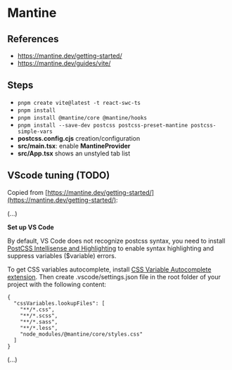 # Mantine

## References

- https://mantine.dev/getting-started/
- https://mantine.dev/guides/vite/

## Steps

- `pnpm create vite@latest -t react-swc-ts`
- `pnpm install`
- `pnpm install @mantine/core @mantine/hooks`
- `pnpm install --save-dev postcss postcss-preset-mantine postcss-simple-vars`
- **postcss.config.cjs** creation/configuration
- **src/main.tsx**: enable **MantineProvider**
- **src/App.tsx** shows an unstyled tab list

## VScode tuning (TODO)

Copied from [https://mantine.dev/getting-started/](https://mantine.dev/getting-started/):

(...)

**Set up VS Code**

By default, VS Code does not recognize postcss syntax, you need to install [PostCSS Intellisense and Highlighting](https://marketplace.visualstudio.com/items?itemName=vunguyentuan.vscode-postcss) to enable syntax highlighting and suppress variables ($variable) errors.

To get CSS variables autocomplete, install [CSS Variable Autocomplete extension](https://marketplace.visualstudio.com/items?itemName=vunguyentuan.vscode-css-variables). Then create .vscode/settings.json file in the root folder of your project with the following content:

```
{
  "cssVariables.lookupFiles": [
    "**/*.css",
    "**/*.scss",
    "**/*.sass",
    "**/*.less",
    "node_modules/@mantine/core/styles.css"
  ]
}
```
(...)

